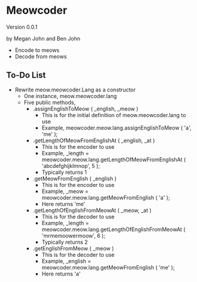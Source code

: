 Meowcoder
=========

Version 0.0.1

by Megan John and Ben John

- Encode to meows
- Decode from meows

To-Do List
----------

- Rewrite meow.meowcoder.Lang as a constructor
  - One instance, meow.meowcoder.lang
  - Five public methods,
    - .assignEnglishToMeow ( _english, _meow )
      - This is for the initial definition of meow.meowcoder.lang to use
      - Example, meowcoder.meow.lang.assignEnglishToMeow ( 'a', 'me' );
    - .getLengthOfMeowFromEnglishAt ( _english, _at )
      - This is for the encoder to use
      - Example, _length = meowcoder.meow.lang.getLengthOfMeowFromEnglishAt ( 'abcdefghijklmnop', 5 );
      - Typically returns 1
    - .getMeowFromEnglish ( _english )
      - This is for the encoder to use
      - Example, _meow = meowcoder.meow.lang.getMeowFromEnglish ( 'a' );
      - Here returns 'me'
    - .getLengthOfEnglishFromMeowAt ( _meow, _at )
      - This is for the decoder to use
      - Example, _length = meowcoder.meow.lang.getLengthOfEnglishFromMeowAt ( 'mrmemoowermoow', 6 );
      - Typically returns 2
    - .getEnglishFromMeow ( _meow )
      - This is for the decoder to use
      - Example, _english = meowcoder.meow.lang.getMeowFromEnglish ( 'me' );
      - Here returns 'a'

